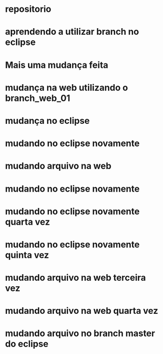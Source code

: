 # repositorio
# aprendendo a utilizar branch no eclipse
# Mais uma mudança feita
# mudança na web utilizando o branch_web_01
# mudança no eclipse
# mudando no eclipse novamente
# mudando arquivo na web
# mudando no eclipse novamente
# mudando no eclipse novamente quarta vez
# mudando no eclipse novamente quinta vez
# mudando arquivo na web terceira vez
# mudando arquivo na web quarta vez
# mudando arquivo no branch master do eclipse
